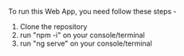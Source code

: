 To run this Web App, you need follow these steps -

1. Clone the repository
2. run "npm -i" on your console/terminal
3. run "ng serve" on your console/terminal
